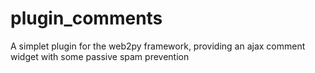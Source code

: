 plugin_comments
===============

A simplet plugin for the web2py framework, providing an ajax comment widget with some passive spam prevention